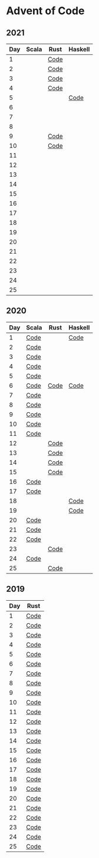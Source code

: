 # Advent of Code

## 2021

| Day | Scala                                            | Rust                                     | Haskell                                    |
|-----|--------------------------------------------------|------------------------------------------|--------------------------------------------|
| 1   |                                                  | [Code](2021/rust/src/bin/solution_01.rs) |                                            |
| 2   |                                                  | [Code](2021/rust/src/bin/solution_02.rs) |                                            |
| 3   |                                                  | [Code](2021/rust/src/bin/solution_03.rs) |                                            |
| 4   |                                                  | [Code](2021/rust/src/bin/solution_04.rs) |                                            |
| 5   |                                                  |                                          | [Code](2021/haskell/src/Day05/Solution.hs) |
| 6   |                                                  |                                          |                                            |
| 7   |                                                  |                                          |                                            |
| 8   |                                                  |                                          |                                            |
| 9   |                                                  | [Code](2021/rust/src/bin/solution_09.rs) |                                            |
| 10  |                                                  | [Code](2021/rust/src/bin/solution_10.rs) |                                            |
| 11  |                                                  |                                          |                                            |
| 12  |                                                  |                                          |                                            |
| 13  |                                                  |                                          |                                            |
| 14  |                                                  |                                          |                                            |
| 15  |                                                  |                                          |                                            |
| 16  |                                                  |                                          |                                            |
| 17  |                                                  |                                          |                                            |
| 18  |                                                  |                                          |                                            |
| 19  |                                                  |                                          |                                            |
| 20  |                                                  |                                          |                                            |
| 21  |                                                  |                                          |                                            |
| 22  |                                                  |                                          |                                            |
| 23  |                                                  |                                          |                                            |
| 24  |                                                  |                                          |                                            |
| 25  |                                                  |                                          |                                            |

## 2020

| Day | Scala                                            | Rust                                   | Haskell                            |
|-----| ------------------------------------------------ | -------------------------------------- | ---------------------------------- |
| 1   | [Code](2020/scala/src/main/scala/Advent01.scala) |                                        | [Code](2020/haskell/day01/Main.hs) |
| 2   | [Code](2020/scala/src/main/scala/Advent02.scala) |                                        |                                    |
| 3   | [Code](2020/scala/src/main/scala/Advent03.scala) |                                        |                                    |
| 4   | [Code](2020/scala/src/main/scala/Advent04.scala) |                                        |                                    |
| 5   | [Code](2020/scala/src/main/scala/Advent05.scala) |                                        |                                    |  
| 6   | [Code](2020/scala/src/main/scala/Advent06.scala) | [Code](2020/rust/src/bin/advent_06.rs) | [Code](2020/haskell/day06/Main.hs) |
| 7   | [Code](2020/scala/src/main/scala/Advent07.scala) |                                        |                                    |
| 8   | [Code](2020/scala/src/main/scala/Advent08.scala) |                                        |                                    |
| 9   | [Code](2020/scala/src/main/scala/Advent09.scala) |                                        |                                    |
| 10  | [Code](2020/scala/src/main/scala/Advent10.scala) |                                        |                                    |
| 11  | [Code](2020/scala/src/main/scala/Advent11.scala) |                                        |                                    |
| 12  |                                                  | [Code](2020/rust/src/bin/advent_12.rs) |                                    |
| 13  |                                                  | [Code](2020/rust/src/bin/advent_13.rs) |                                    |
| 14  |                                                  | [Code](2020/rust/src/bin/advent_14.rs) |                                    |
| 15  |                                                  | [Code](2020/rust/src/bin/advent_15.rs) |                                    |
| 16  | [Code](2020/scala/src/main/scala/Advent16.scala) |                                        |                                    |
| 17  | [Code](2020/scala/src/main/scala/Advent17.scala) |                                        |                                    |
| 18  |                                                  |                                        | [Code](2020/haskell/day18/Main.hs) |
| 19  |                                                  |                                        | [Code](2020/haskell/day19/Main.hs) |
| 20  | [Code](2020/scala/src/main/scala/Advent20.scala) |                                        |                                    |
| 21  | [Code](2020/scala/src/main/scala/Advent21.scala) |                                        |                                    |
| 22  | [Code](2020/scala/src/main/scala/Advent22.scala) |                                        |                                    |
| 23  |                                                  | [Code](2020/rust/src/bin/advent_23.rs) |                                    |
| 24  | [Code](2020/scala/src/main/scala/Advent24.scala) |                                        |                                    |
| 25  |                                                  | [Code](2020/rust/src/bin/advent_25.rs) |                                    |

## 2019

| Day | Rust                                     |
|-----|------------------------------------------|
| 1   | [Code](2019/rust/src/bin/solution_01.rs) |
| 2   | [Code](2019/rust/src/bin/solution_02.rs) |
| 3   | [Code](2019/rust/src/bin/solution_03.rs) |
| 4   | [Code](2019/rust/src/bin/solution_04.rs) |
| 5   | [Code](2019/rust/src/bin/solution_05.rs) |
| 6   | [Code](2019/rust/src/bin/solution_06.rs) |
| 7   | [Code](2019/rust/src/bin/solution_07.rs) |
| 8   | [Code](2019/rust/src/bin/solution_08.rs) |
| 9   | [Code](2019/rust/src/bin/solution_09.rs) |
| 10  | [Code](2019/rust/src/bin/solution_10.rs) |
| 11  | [Code](2019/rust/src/bin/solution_11.rs) |
| 12  | [Code](2019/rust/src/bin/solution_12.rs) |
| 13  | [Code](2019/rust/src/bin/solution_13.rs) |
| 14  | [Code](2019/rust/src/bin/solution_14.rs) |
| 15  | [Code](2019/rust/src/bin/solution_15.rs) |
| 16  | [Code](2019/rust/src/bin/solution_16.rs) |
| 17  | [Code](2019/rust/src/bin/solution_17.rs) |
| 18  | [Code](2019/rust/src/bin/solution_18.rs) |
| 19  | [Code](2019/rust/src/bin/solution_19.rs) |
| 20  | [Code](2019/rust/src/bin/solution_20.rs) |
| 21  | [Code](2019/rust/src/bin/solution_21.rs) |
| 22  | [Code](2019/rust/src/bin/solution_22.rs) |
| 23  | [Code](2019/rust/src/bin/solution_23.rs) |
| 24  | [Code](2019/rust/src/bin/solution_24.rs) |
| 25  | [Code](2019/rust/src/bin/solution_25.rs) |

